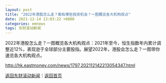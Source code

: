 ```yaml
---
layout: post
title: "2022年港股怎么走？都有哪些投资机会？一图概览各大机构观点"
date: 2021-12-14 13:03:22 +0800
categories: emnews
tags: 东财滚动新闻
---
```


2022年港股怎么走？一图概览各大机构观点：2021年至今，恒生指数年内累计调整近12%，表现逊于全球部分主要股指。展望2022年，港股会怎么走？一图带你速览各大机构观点。

<http://hk.eastmoney.com/news/1797,202112142213054347.html>

[返回东财滚动新闻](//finews.withounder.com/emnews/)｜[返回首页](//finews.withounder.com/)